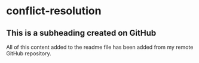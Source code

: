 # conflict-resolution

## This is a subheading created on GitHub

  All of this content added to the readme file has been added from my remote GitHub repository.
  ```
